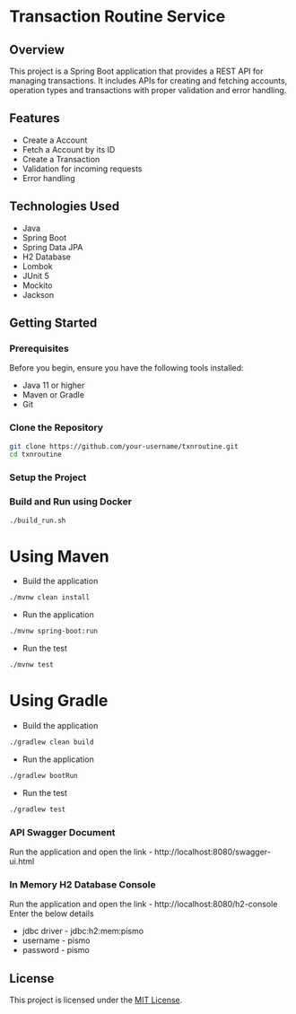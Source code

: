 # Transaction Routine Service

## Overview

This project is a Spring Boot application that provides a REST API for managing transactions. 
It includes APIs for creating and fetching accounts, operation types and transactions with proper validation and error handling.

## Features

- Create a Account
- Fetch a Account by its ID
- Create a Transaction
- Validation for incoming requests
- Error handling

## Technologies Used

- Java
- Spring Boot
- Spring Data JPA
- H2 Database
- Lombok
- JUnit 5
- Mockito
- Jackson

## Getting Started

### Prerequisites

Before you begin, ensure you have the following tools installed:

- Java 11 or higher
- Maven or Gradle
- Git

### Clone the Repository

```sh
git clone https://github.com/your-username/txnroutine.git
cd txnroutine
```

### Setup the Project

### Build and Run using Docker

```sh
./build_run.sh
```

# Using Maven

- Build the application
```sh
./mvnw clean install
```
- Run the application
```sh
./mvnw spring-boot:run
```
- Run the test
```sh
./mvnw test
```

# Using Gradle

- Build the application
```sh
./gradlew clean build
```
- Run the application
```sh
./gradlew bootRun
```
- Run the test
```sh
./gradlew test
```

### API Swagger Document

Run the application and open the link - http://localhost:8080/swagger-ui.html

### In Memory H2 Database Console

Run the application and open the link - http://localhost:8080/h2-console
Enter the below details
- jdbc driver - jdbc:h2:mem:pismo
- username - pismo
- password - pismo

## License

This project is licensed under the [MIT License](LICENSE).

